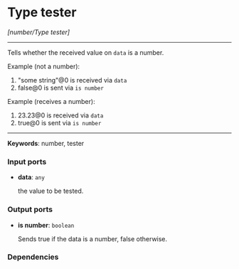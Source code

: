 # Type tester

_[number/Type tester]_

---

Tells whether the received value on `data` is a number.  
  
Example (not a number):  
  
1. "some string"@0 is received via `data`  
2. false@0 is sent via `is number`  
  
Example (receives a number):  
  
1. 23.23@0 is received via `data`  
2. true@0 is sent via `is number`  

---

__Keywords__: number, tester

### Input ports

* __data__: ` any `

    the value to be tested.

### Output ports

* __is number__: ` boolean `

    Sends true if the data is a number, false otherwise.

### Dependencies





